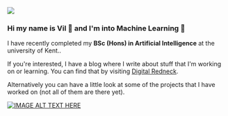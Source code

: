 <img src="https://digitalredneck.co.uk/linkedin_topper.jpeg" />

<h3>Hi my name is Vil 👋 and I'm into Machine Learning 🤖</h3>

I have recently completed my <strong>BSc (Hons) in Artificial Intelligence</strong> at the university of Kent..

If you're interested, I have a blog where I write about stuff that I'm working on or learning. You can find that by visiting <a href="https://digitalredneck.co.uk" target="_blank">Digital Redneck</a>.

Alternatively you can have a little look at some of the projects that I have worked on (not all of them are there yet).

[![IMAGE ALT TEXT HERE](https://img.youtube.com/vi/YOUTUBE_VIDEO_ID_HERE/0.jpg)](https://www.youtube.com/watch?v=YOUTUBE_VIDEO_ID_HERE)
